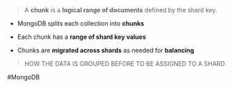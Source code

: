 > A **chunk** is a **logical range of documents** defined by the shard key.

- MongoDB splits each collection into **chunks**

- Each chunk has a **range of shard key values**

- Chunks are **migrated across shards** as needed for **balancing**

>HOW THE DATA IS GROUPED BEFORE TO BE ASSIGNED TO A SHARD

#MongoDB